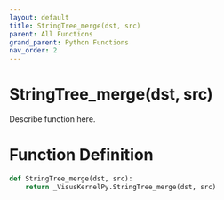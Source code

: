 ```yaml
---
layout: default
title: StringTree_merge(dst, src)
parent: All Functions
grand_parent: Python Functions
nav_order: 2
---
```


# StringTree_merge(dst, src)

Describe function here.

# Function Definition

```python
def StringTree_merge(dst, src):
    return _VisusKernelPy.StringTree_merge(dst, src)
```